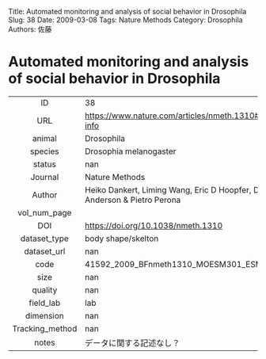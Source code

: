 Title: Automated monitoring and analysis of social behavior in Drosophila
Slug: 38
Date: 2009-03-08
Tags: Nature Methods
Category: Drosophila
Authors: 佐藤

# Automated monitoring and analysis of social behavior in Drosophila

|||
|:-:|:-|
|ID| 38|
|URL| https://www.nature.com/articles/nmeth.1310#article-info|
|animal| Drosophila|
|species| Drosophia melanogaster|
|status| nan|
|Journal| Nature Methods|
|Author| Heiko Dankert, Liming Wang, Eric D Hoopfer, David J Anderson & Pietro Perona|
|vol_num_page| |
|DOI| https://doi.org/10.1038/nmeth.1310|
|dataset_type| body shape/skelton|
|dataset_url| nan|
|code| 41592_2009_BFnmeth1310_MOESM301_ESM.zip|
|size| nan|
|quality| nan|
|field_lab      | lab|
|dimension      | nan|
|Tracking_method| nan|
|notes          | データに関する記述なし？|